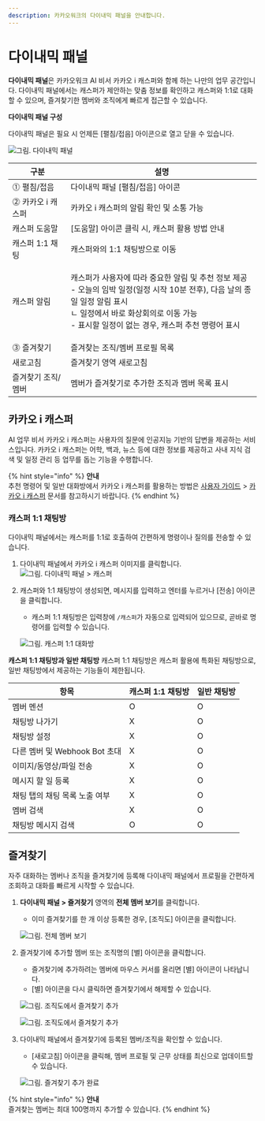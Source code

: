 ```yaml
---
description: 카카오워크의 다이내믹 패널을 안내합니다.
---
```


# 다이내믹 패널

**다이내믹 패널**은 카카오워크 AI 비서 카카오 i 캐스퍼와 함께 하는 나만의 업무 공간입니다. 다이내믹 패널에서는 캐스퍼가 제안하는 맞춤 정보를 확인하고 캐스퍼와 1:1로 대화할 수 있으며, 즐겨찾기한 멤버와 조직에게 빠르게 접근할 수 있습니다.

**다이내믹 패널 구성**

다이내믹 패널은 필요 시 언제든 \[펼침/접음] 아이콘으로 열고 닫을 수 있습니다.

![그림. 다이내믹 패널](https://s3-us-west-2.amazonaws.com/secure.notion-static.com/c2c2526e-7554-4463-a4b3-289fc96d6b9d/%EA%B7%B8%EB%A6%BC.\_%EB%8B%A4%EC%9D%B4%EB%82%98%EB%AF%B9\_%ED%8C%A8%EB%84%90\_\(2\).png)

| 구분          | 설명                                                                                                                                               |
| ----------- | ------------------------------------------------------------------------------------------------------------------------------------------------ |
| ⓵ 펼침/접음     | 다이내믹 패널 \[펼침/접음] 아이콘                                                                                                                             |
| ⓶ 카카오 i 캐스퍼 | 카카오 i 캐스퍼의 알림 확인 및 소통 가능                                                                                                                         |
| 캐스퍼 도움말     | \[도움말] 아이콘 클릭 시, 캐스퍼 활용 방법 안내                                                                                                                    |
| 캐스퍼 1:1 채팅  | 캐스퍼와의 1:1 채팅방으로 이동                                                                                                                               |
| 캐스퍼 알림      | <p>캐스퍼가 사용자에 따라 중요한 알림 및 추천 정보 제공<br>- 오늘의 임박 일정(일정 시작 10분 전후), 다음 날의 종일 일정 알림 표시<br>ㄴ 일정에서 바로 화상회의로 이동 가능<br>- 표시할 일정이 없는 경우, 캐스퍼 추천 명령어 표시</p> |
| ⓷ 즐겨찾기      | 즐겨찾는 조직/멤버 프로필 목록                                                                                                                                |
| 새로고침        | 즐겨찾기 영역 새로고침                                                                                                                                     |
| 즐겨찾기 조직/멤버  | 멤버가 즐겨찾기로 추가한 조직과 멤버 목록 표시                                                                                                                       |

## 카카오 i 캐스퍼

AI 업무 비서 카카오 i 캐스퍼는 사용자의 질문에 인공지능 기반의 답변을 제공하는 서비스입니다. 카카오 i 캐스퍼는 어학, 백과, 뉴스 등에 대한 정보를 제공하고 사내 지식 검색 및 일정 관리 등 업무를 돕는 기능을 수행합니다.

{% hint style="info" %}
**안내**<br>
추천 명령어 및 일반 대화방에서 카카오 i 캐스퍼를 활용하는 방법은 [사용자 가이드](https://www.notion.so/9-fa769d0d66bd450baabd7df78202eab2) > [카카오 i 캐스퍼](https://kakaowork.oopy.io/user/kasper) 문서를 참고하시기 바랍니다.
{% endhint %}

### 캐스퍼 1:1 채팅방

다이내믹 패널에서는 캐스퍼를 1:1로 호출하여 간편하게 명령이나 질의를 전송할 수 있습니다.

1. 다이내믹 패널에서 카카오 i 캐스퍼 이미지를 클릭합니다. ![그림. 다이내믹 패널 > 캐스퍼](https://s3-us-west-2.amazonaws.com/secure.notion-static.com/77970cf1-13f4-443f-a8e0-22c9eb5c2667/%EA%B7%B8%EB%A6%BC.\_%EB%8B%A4%EC%9D%B4%EB%82%98%EB%AF%B9\_%ED%8C%A8%EB%84%90\_\_\_%EC%BA%90%EC%8A%A4%ED%8D%BC.png)
2.  캐스퍼와 1:1 채팅방이 생성되면, 메시지를 입력하고 엔터를 누르거나 \[전송] 아이콘을 클릭합니다.

    * 캐스퍼 1:1 채팅방은 입력창에 `/캐스퍼`가 자동으로 입력되어 있으므로, 곧바로 명령어를 입력할 수 있습니다.

    ![그림. 캐스퍼 1:1 대화방](https://s3-us-west-2.amazonaws.com/secure.notion-static.com/51a0dd68-01f4-44ab-b4a9-7c6380a5c571/%EA%B7%B8%EB%A6%BC.\_%EC%BA%90%EC%8A%A4%ED%8D%BC\_1\_1\_%EB%8C%80%ED%99%94%EB%B0%A9.png)

**캐스퍼 1:1 채팅방과 일반 채팅방** 캐스퍼 1:1 채팅방은 캐스퍼 활용에 특화된 채팅방으로, 일반 채팅방에서 제공하는 기능들이 제한됩니다.

| 항목                     | 캐스퍼 1:1 채팅방 | 일반 채팅방 |
| ---------------------- | ----------- | ------ |
| 멤버 멘션                  | O           | O      |
| 채팅방 나가기                | X           | O      |
| 채팅방 설정                 | X           | O      |
| 다른 멤버 및 Webhook Bot 초대 | X           | O      |
| 이미지/동영상/파일 전송          | X           | O      |
| 메시지 할 일 등록             | X           | O      |
| 채팅 탭의 채팅 목록 노출 여부      | X           | O      |
| 멤버 검색                  | X           | O      |
| 채팅방 메시지 검색             | O           | O      |

## 즐겨찾기

자주 대화하는 멤버나 조직을 즐겨찾기에 등록해 다이내믹 패널에서 프로필을 간편하게 조회하고 대화를 빠르게 시작할 수 있습니다.

1.  **다이내믹 패널 > 즐겨찾기** 영역의 **전체 멤버 보기**를 클릭합니다.

    * 이미 즐겨찾기를 한 개 이상 등록한 경우, \[조직도] 아이콘을 클릭합니다.

    ![그림. 전체 멤버 보기](https://s3-us-west-2.amazonaws.com/secure.notion-static.com/d1d45bd0-b673-46b0-81a8-f2d1b2a24594/%EA%B7%B8%EB%A6%BC.\_%EC%A0%84%EC%B2%B4\_%EB%A9%A4%EB%B2%84\_%EB%B3%B4%EA%B8%B0.png)
2.  즐겨찾기에 추가할 멤버 또는 조직명의 \[별] 아이콘을 클릭합니다.

    * 즐겨찾기에 추가하려는 멤버에 마우스 커서를 올리면 \[별] 아이콘이 나타납니다.
    * \[별] 아이콘을 다시 클릭하면 즐겨찾기에서 해제할 수 있습니다.

    ![그림. 조직도에서 즐겨찾기 추가](https://s3-us-west-2.amazonaws.com/secure.notion-static.com/67c26971-7256-482c-a310-076e21a25ecd/Untitled.png)

    ![그림. 조직도에서 즐겨찾기 추가](https://s3-us-west-2.amazonaws.com/secure.notion-static.com/b649dd7f-5336-40b6-b4c3-e546aef1fd3a/%EA%B7%B8%EB%A6%BC.\_%EC%A1%B0%EC%A7%81%EB%8F%84%EC%97%90%EC%84%9C\_%EC%A6%90%EA%B2%A8%EC%B0%BE%EA%B8%B0\_%EC%B6%94%EA%B0%80.png)
3.  다이내믹 패널에서 즐겨찾기에 등록된 멤버/조직을 확인할 수 있습니다.

    * \[새로고침] 아이콘을 클릭해, 멤버 프로필 및 근무 상태를 최신으로 업데이트할 수 있습니다.

    ![그림. 즐겨찾기 추가 완료](https://s3-us-west-2.amazonaws.com/secure.notion-static.com/ce91b9a7-8df0-4a02-a9b2-05a4376d9ec8/%EA%B7%B8%EB%A6%BC.\_%EC%A6%90%EA%B2%A8%EC%B0%BE%EA%B8%B0\_%EC%B6%94%EA%B0%80\_%EC%99%84%EB%A3%8C.png)

{% hint style="info" %}
**안내**<br>
즐겨찾는 멤버는 최대 100명까지 추가할 수 있습니다.
{% endhint %}
